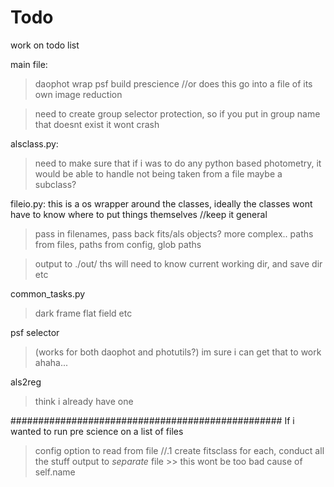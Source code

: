 # Todo

work on todo list

main file:
> daophot wrap
> psf build
> prescience //or does this go into a file of its own 
> image reduction

> need to create group selector protection, so if you put in group name that doesnt exist it wont crash

alsclass.py:
> need to make sure that if i was to do any python based photometry, it would be able to handle not being taken from a file
> maybe a subclass?

fileio.py:
this is a os wrapper around the classes, ideally the classes wont have to know where to put things themselves //keep it general
> pass in filenames, pass back fits/als objects?
> more complex.. paths from files, paths from config, glob paths

> output to ./out/
> ths will need to know current working dir, and save dir etc

common_tasks.py
> dark frame flat field etc
> 

psf selector 
> (works for both daophot and photutils?) im sure i can get that to work ahaha...

als2reg
> think i already have one





#################################################
If i wanted to run pre science on a list of files
> config option to read from file     //.1
> create fitsclass for each, conduct all the stuff
> output to *separate* file >> this wont be too bad cause of self.name

